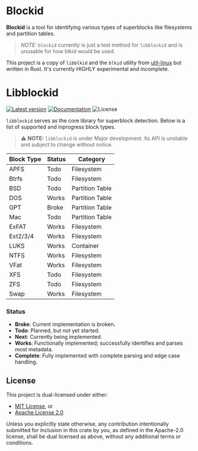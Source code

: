Blockid
=======

**Blockid** is a tool for identifying various types of superblocks like filesystems and partition tables.
> *NOTE:* `blockid` currently is just a test method for `libblockid` and is unusable for how blkid would be used.

This project is a copy of `libblkid` and the `blkid` utility from [util-linux](https://github.com/util-linux/util-linux/) but written in Rust. It's currently HIGHLY experimental and incomplete.

Libblockid
======
[![Latest version](https://img.shields.io/crates/v/libblockid.svg)](https://crates.io/crates/libblockid)
[![Documentation](https://docs.rs/libblockid/badge.svg)](https://docs.rs/libblockid)
![License](https://img.shields.io/crates/l/libblockid.svg)

`libblockid` serves as the core library for superblock detection. Below is a list of supported and inprogress block types.

> ⚠️ **NOTE:** `libblockid` is under Major development. Its API is unstable and subject to change without notice.

| Block Type | Status | Category         |
|------------|--------|------------------|
| APFS       | Todo   | Filesystem       |
| Btrfs      | Todo   | Filesystem       |
| BSD        | Todo   | Partition Table  |
| DOS        | Works   | Partition Table  |
| GPT        | Broke   | Partition Table  |
| Mac        | Todo   | Partition Table  |
| ExFAT      | Works  | Filesystem       |
| Ext2/3/4   | Works  | Filesystem       |
| LUKS       | Works   | Container        |
| NTFS       | Works   | Filesystem       |
| VFat       | Works  | Filesystem       |
| XFS        | Todo   | Filesystem       |
| ZFS        | Todo   | Filesystem       |
| Swap        | Works   | Filesystem       |

### Status

- **Broke**: Current implementation is broken.
- **Todo**: Planned, but not yet started.
- **Next**: Currently being implemented.
- **Works**: Functionally implemented; successfully identifies and parses most metadata.
- **Complete**: Fully implemented with complete parsing and edge case handling.

## License

This project is dual-licensed under either:

- [MIT License](LICENSE-MIT), or
- [Apache License 2.0](LICENSE-APACHE)

Unless you explicitly state otherwise, any contribution intentionally submitted for inclusion in this crate by you, as defined in the Apache-2.0 license, shall be dual licensed as above, without any additional terms or conditions. 
